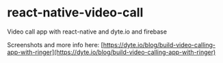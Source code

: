 # react-native-video-call
Video call app with react-native and dyte.io and firebase

Screenshots and more info here: [https://dyte.io/blog/build-video-calling-app-with-ringer](https://dyte.io/blog/build-video-calling-app-with-ringer)
